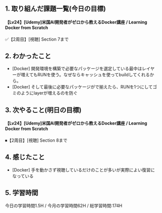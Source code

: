 ## 1. 取り組んだ課題一覧(今日の目標)  

#### 【Lv24】[Udemy]米国AI開発者がゼロから教えるDocker講座 / Learning Docker from Scratch
✅【2周目】[視聴] Section 7まで

## 2. わかったこと  
- [Docker] 開発環境を構築で必要なパッケージを選定している最中はレイヤーが増えてもRUNを使う。なぜならキャッシュを使ってbuildしてくれるから。
- [Docker] そして最後に必要なパッケージがで揃えたら、RUNを1つにしてゴミのようにlayerが増えるのを防ぐ

## 3. 次やること(明日の目標)  
#### 【Lv24】[Udemy]米国AI開発者がゼロから教えるDocker講座 / Learning Docker from Scratch
⏹【2周目】[視聴] Section 8まで

## 4. 感じたこと
- [Docker] 手を動かさず視聴しているだけのことが多いが実際によい復習になっている

## 5. 学習時間
今日の学習時間1.5H / 今月の学習時間62H / 総学習時間:174H
